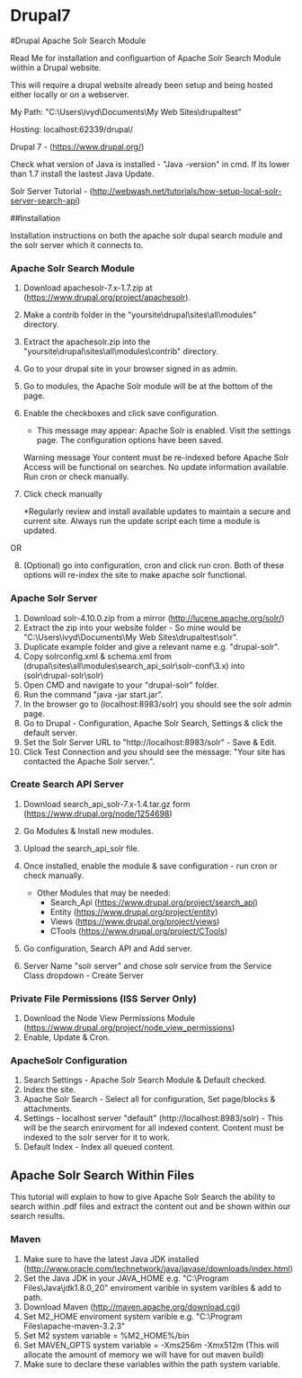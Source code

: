 Drupal7
=======

#Drupal Apache Solr Search Module

Read Me for installation and configuartion of Apache Solr Search Module wiithin a Drupal website. 

This will require a drupal website already been setup and being hosted either locally or on a webserver.

My Path: "C:\Users\ivyd\Documents\My Web Sites\drupaltest"

Hosting: localhost:62339/drupal/

Drupal 7 - (https://www.drupal.org/) 

Check what version of Java is installed - "Java -version" in cmd. If its lower than 1.7 install the lastest Java Update.

Solr Server Tutorial - (http://webwash.net/tutorials/how-setup-local-solr-server-search-api)


##Installation

Installation instructions on both the apache solr dupal search module and the solr server which it connects to. 


### Apache Solr Search Module

1. Download apachesolr-7.x-1.7.zip at (https://www.drupal.org/project/apachesolr).
2. Make a contrib folder in the "yoursite\drupal\sites\all\modules" directory.
3. Extract the apachesolr.zip into the "yoursite\drupal\sites\all\modules\contrib" directory.
4. Go to your drupal site in your browser signed in as admin.
5. Go to modules, the Apache Solr module will be at the bottom of the page.
6. Enable the checkboxes and click save configuration. 

	* This message may appear: Apache Solr is enabled. Visit the settings page.
	The configuration options have been saved.

	Warning message
	Your content must be re-indexed before Apache Solr Access will be functional on searches.
	No update information available. Run cron or check manually.

7. Click check manually

	*Regularly review and install available updates to maintain a secure and current site. Always run the update script each time a module is updated.

OR 

8. (Optional) go into configuration, cron and click run cron. Both of these options will re-index the site to make apache solr functional. 

### Apache Solr Server

1. Download solr-4.10.0.zip from a mirror (http://lucene.apache.org/solr/)
2. Extract the zip into your website folder - So mine would be "C:\Users\ivyd\Documents\My Web Sites\drupaltest\solr".
3. Duplicate example folder and give a relevant name e.g. "drupal-solr".
4. Copy solrconfig.xml & schema.xml from (drupal\sites\all\modules\search_api_solr\solr-conf\3.x) into (solr\drupal-solr\solr)
5. Open CMD and navigate to your "drupal-solr" folder.
6. Run the command "java -jar start.jar".
7. In the browser go to (localhost:8983/solr) you should see the solr admin page. 
8. Go to Drupal - Configuration, Apache Solr Search, Settings & click the default server. 
9. Set the Solr Server URL to "http://localhost:8983/solr" - Save & Edit.
10. Click Test Connection and you should see the message: "Your site has contacted the Apache Solr server.".

### Create Search API Server

1. Download search_api_solr-7.x-1.4.tar.gz form (https://www.drupal.org/node/1254698)
2. Go Modules & Install new modules.
3. Upload the search_api_solr file.
4. Once installed, enable the module & save configuration - run cron or check manually. 

	* Other Modules that may be needed:
		- Search_Api (https://www.drupal.org/project/search_api)
		- Entity (https://www.drupal.org/project/entity)
		- Views (https://www.drupal.org/project/views)
		- CTools (https://www.drupal.org/project/CTools)

5. Go configuration, Search API and Add server. 
6. Server Name "solr server" and chose solr service from the Service Class dropdown - Create Server

### Private File Permissions (ISS Server Only)

1. Download the Node View Permissions Module (https://www.drupal.org/project/node_view_permissions)
2. Enable, Update & Cron. 

### ApacheSolr Configuration

1. Search Settings - Apache Solr Search Module & Default checked. 
2. Index the site.
3. Apache Solr Search - Select all for configuration, Set page/blocks & attachments. 
4. Settings - localhost server "default" (http://localhost:8983/solr) - This will be the search enirvoment for all indexed content. Content must be indexed to the solr server for it to work. 
5. Default Index - Index all queued content. 

## Apache Solr Search Within Files 
This tutorial will explain to how to give Apache Solr Search the ability to search within .pdf files and extract the content out and be shown within our search results. 

### Maven 

1. Make sure to have the latest Java JDK installed (http://www.oracle.com/technetwork/java/javase/downloads/index.html)
2. Set the Java JDK in your JAVA_HOME e.g. "C:\Program Files\Java\jdk1.8.0_20" enviroment varible in system varibles & add to path.  
3. Download Maven (http://maven.apache.org/download.cgi)
4. Set M2_HOME enviroment system varible e.g. "C:\Program Files\apache-maven-3.2.3"
5. Set M2 system variable = %M2_HOME%/bin
6. Set MAVEN_OPTS system variable = -Xms256m -Xmx512m (This will allocate the amount of memory we will have for out maven build)
7. Make sure to declare these variables within the path system variable. 



 






